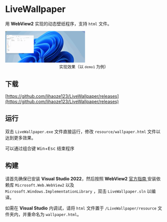 # LiveWallpaper

用 **WebView2** 实现的动态壁纸程序，支持 `html` 文件。

<img src="ScreenShots/example.gif" alt="example" style="zoom: 25%;" />

<center><font size=2>实现效果（以 <code>demo1</code> 为例）</font></center>

## 下载

[https://github.com/lihaoze123/LiveWallpaper/releases](https://github.com/lihaoze123/LiveWallpaper/releases)

## 运行

双击 `LiveWallpaper.exe` 文件直接运行，修改 `resource/wallpaper.html` 文件以达到更多效果。

可以通过组合键 <kbd>Win</kbd>+<kbd>Esc</kbd> 结束程序

## 构建

请首先确保已安装 **Visual Studio 2022**，然后按照 **WebView2** [官方指南 ](https://learn.microsoft.com/en-us/microsoft-edge/webview2/get-started/win32)安装依赖库 `Microsoft.Web.WebView2` 以及 `Microsoft.Windows.ImplementationLibrary` ，双击 `LiveWallpaper.sln` 以编译。

如需在 **Visual Studio** 内调试，请将 `html` 文件置于 `/LiveWallpaper/resource` 文件夹内，并重命名为 `wallpaper.html`。

